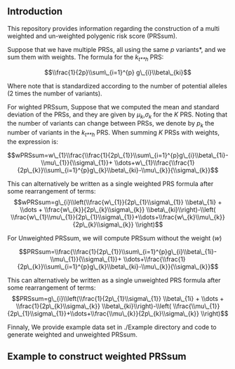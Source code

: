 ## Introduction

This repository provides information regarding the construction of a
multi weighted and un-weighted polygenic risk score (PRSsum).

Suppose that we have multiple PRSs, all using the same *p* variants\*,
and we sum them with weights. The formula for the *k*<sub>*t**h*</sub>
PRS:

$$\\frac{1}{2p}\\sum\_{i=1}^{p} g\_{i}\\beta\_{ki}$$

Where note that is standardized according to the number of potential
alleles (2 times the number of variants).

For wighted PRSsum, Suppose that we computed the mean and standard
deviation of the PRSs, and they are given by
*μ*<sub>*k*</sub>,*σ*<sub>*k*</sub> for the *K* PRS. Noting that the
number of variants can change between PRSs, we denote by
*p*<sub>*k*</sub> the number of variants in the *k*<sub>*t**h*</sub>
PRS. When summing *K* PRSs with weights, the expression is:

$$wPRSsum=w\_{1}\\frac{\\frac{1}{2p\_{1}}\\sum\_{i=1}^{p}g\_{i}\\beta\_{1i}-\\mu\_{1}}{\\sigma\_{1}}+ \\dots+w\_{1}\\frac{\\frac{1}{2p\_{k}}\\sum\_{i=1}^{p}g\_{k}\\beta\_{ki}-\\mu\_{k}}{\\sigma\_{k}}$$

This can alternatively be written as a single weighted PRS formula after
some rearrangement of terms:
$$wPRSsum=g\_{i}\\left(\\frac{w\_{1}}{2p\_{1}\\sigma\_{1}} \\beta\_{1i} + \\dots + \\frac{w\_{k}}{2p\_{k}\\sigma\_{k}} \\beta\_{ki}\\right)-\\left( \\frac{w\_{1}\\mu\_{1}}{2p\_{1}\\sigma\_{1}}+\\dots+\\frac{w\_{k}\\mu\_{k}}{2p\_{k}\\sigma\_{k}} \\right)$$

For Unweighted PRSsum, we will compute PRSsum without the weight (*w*)

$$PRSsum=\\frac{\\frac{1}{2p\_{1}}\\sum\_{i=1}^{p}g\_{i}\\beta\_{1i}-\\mu\_{1}}{\\sigma\_{1}}+ \\dots+\\frac{\\frac{1}{2p\_{k}}\\sum\_{i=1}^{p}g\_{k}\\beta\_{ki}-\\mu\_{k}}{\\sigma\_{k}}$$

This can alternatively be written as a single unweighted PRS formula
after some rearrangement of terms:
$$PRSsum=g\_{i}\\left(\\frac{1}{2p\_{1}\\sigma\_{1}} \\beta\_{1i} + \\dots + \\frac{1}{2p\_{k}\\sigma\_{k}} \\beta\_{ki}\\right)-\\left( \\frac{\\mu\_{1}}{2p\_{1}\\sigma\_{1}}+\\dots+\\frac{\\mu\_{k}}{2p\_{k}\\sigma\_{k}} \\right)$$

Finnaly, We provide example data set in ./Example directory and code to
generate weighted and unweighted PRSsum.

## Example to construct weighted PRSsum
